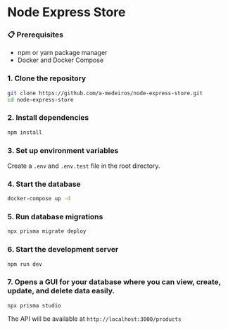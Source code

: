 # Node Express Store

### 📋 Prerequisites

- npm or yarn package manager
- Docker and Docker Compose

### 1. Clone the repository

```bash
git clone https://github.com/a-medeiros/node-express-store.git
cd node-express-store
```

### 2. Install dependencies

```bash
npm install
```

### 3. Set up environment variables

Create a `.env` and `.env.test` file in the root directory.

### 4. Start the database

```bash
docker-compose up -d
```

### 5. Run database migrations

```bash
npx prisma migrate deploy
```

### 6. Start the development server

```bash
npm run dev
```

### 7. Opens a GUI for your database where you can view, create, update, and delete data easily.
```
npx prisma studio
```

The API will be available at `http://localhost:3000/products`
